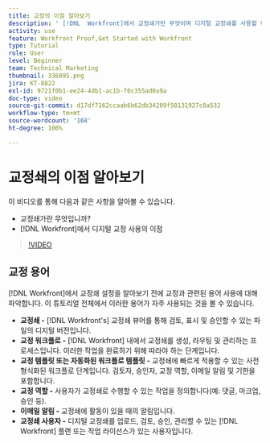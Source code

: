 ```yaml
---
title: 교정의 이점 알아보기
description: ' [!DNL  Workfront]에서 교정쇄가란 무엇이며 디지털 교정쇄를 사용할 때의 이점에 대해 알아봅니다.'
activity: use
feature: Workfront Proof,Get Started with Workfront
type: Tutorial
role: User
level: Beginner
team: Technical Marketing
thumbnail: 336095.png
jira: KT-8822
exl-id: 9721f0b1-ee24-4db1-ac1b-f0c355ad0a9a
doc-type: video
source-git-commit: d17df7162ccaab6b62db34209f50131927c0a532
workflow-type: tm+mt
source-wordcount: '168'
ht-degree: 100%

---
```


# 교정쇄의 이점 알아보기

이 비디오를 통해 다음과 같은 사항을 알아볼 수 있습니다.

* 교정쇄가란 무엇입니까?
* [!DNL Workfront]에서 디지털 교정 사용의 이점

>[!VIDEO](https://video.tv.adobe.com/v/336095/?quality=12&learn=on&enablevpops)

## 교정 용어

[!DNL  Workfront]에서 교정쇄 설정을 알아보기 전에 교정과 관련된 용어 사용에 대해 파악합니다. 이 튜토리얼 전체에서 이러한 용어가 자주 사용되는 것을 볼 수 있습니다.

* **교정쇄 -** [!DNL Workfront's] 교정쇄 뷰어를 통해 검토, 표시 및 승인할 수 있는 파일의 디지털 버전입니다.
* **교정 워크플로 -** [!DNL Workfront] 내에서 교정쇄를 생성, 라우팅 및 관리하는 프로세스입니다. 이러한 작업을 완료하기 위해 따라야 하는 단계입니다.
* **교정 템플릿 또는 자동화된 워크플로 템플릿 -** 교정쇄에 빠르게 적용할 수 있는 사전 형식화된 워크플로 단계입니다. 검토자, 승인자, 교정 역할, 이메일 알림 및 기한을 포함합니다.
* **교정 역할 -** 사용자가 교정쇄로 수행할 수 있는 작업을 정의합니다(예: 댓글, 마크업, 승인 등).
* **이메일 알림 -** 교정쇄에 활동이 있을 때의 알림입니다.
* **교정쇄 사용자 -** 디지털 교정쇄를 업로드, 검토, 승인, 관리할 수 있는 [!DNL Workfront] 플랜 또는 작업 라이선스가 있는 사용자입니다.

